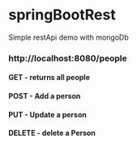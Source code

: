# springBootRest

Simple restApi demo with mongoDb

### http://localhost:8080/people 
  #### GET - returns all people
  #### POST - Add a person
  #### PUT - Update a person
  #### DELETE - delete a Person
